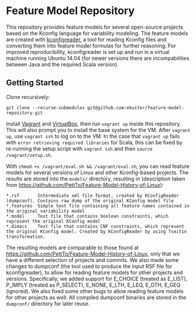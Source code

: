 # Feature Model Repository

This repository provides feature models for several open-source projects based on the Kconfig language for variability modeling.
The feature models are created with [kconfigreader](https://github.com/ckaestne/kconfigreader), a tool for reading Kconfig files and converting them into feature model formulas for further reasoning.
For improved reproducibility, kconfigreader is set up and run in a virtual machine running Ubuntu 14.04 (for newer versions there are incompabilities between Java and the required Scala version).

## Getting Started

Clone recursively:

```
git clone --recurse-submodules git@github.com:ekuiter/feature-model-repository.git
```

Install [Vagrant](https://www.vagrantup.com/) and [VirtualBox](https://www.virtualbox.org/), then run `vagrant up` inside this repository. This will also prompt you to install the base system for the VM.
After `vagrant up`, use `vagrant ssh` to log on to the VM.
In the case that `vagrant up` fails with `error retrieving required libraries` for Scala, this can be fixed by re-running the setup script with `vagrant ssh` and then `source /vagrant/setup.sh`.

With `chmod +x /vagrant/eval.sh && /vagrant/eval.sh`, you can read feature models for several versions of Linux and other Kconfig-based projects.
The results are stored into the `models/` directory, resulting in (description taken from https://github.com/PettTo/Feature-Model-History-of-Linux):

```
*.rsf       Intermediate xml file format, created by KConfigReader (dumpconf). Contains raw dump of the original KConfig model file
*.features  Simple text file containing all feature names contained in the original variability model
*.model     Text file that contains boolean constraints, which represent the original KConfig model
*.dimacs    Text file that contains CNF constraints, which represent the original KConfig model. Created by KConfigReader by using Tseitin transformation.
 ```

The resulting models are comparable to those found at https://github.com/PettTo/Feature-Model-History-of-Linux, only that we have a different selection of projects and commits.
We also made some changes to dumpconf (the tool used to produce the input RSF file for kconfigreader), to allow for reading feature models for other projects and versions.
Specifically, we added support for E_CHOICE (treated as E_LIST), P_IMPLY (treated as P_SELECT), E_NONE, E_LTH, E_LEQ, E_GTH, E_GEQ (ignored).
We also fixed some other bugs to allow reading feature models for other projects as well.
All compiled dumpconf binaries are stored in the `dumpconf/` directory for later reuse.